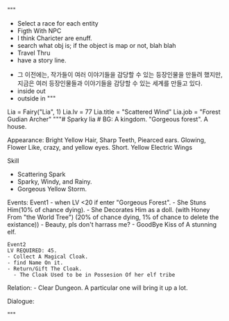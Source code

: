 """
+ Select a race for each entity
+ Figth With NPC
+ I think Charicter are enuff.
+ search what obj is; if the object is map or not, blah blah
+ Travel Thru
+ have a story line.
- 그 이전에는, 작가들이 여러 이야기들을 감당할 수 있는 등장인물을 만들려 했지만,
 지금은 여러 등장인물들과 이야기들을 감당할 수 있는 세계를 만들고 있다.
- inside out
- outside in
"""

Lia = Fairy("Lia", 1)
Lia.lv = 77
Lia.title = "Scattered Wind"
Lia.job = "Forest Gudian Archer"
"""# Sparky lia #
BG:
 A kingdom. "Gorgeous forest". A house.


Appearance:
    Bright Yellow Hair, Sharp Teeth, Piearced ears. Glowing,
    Flower Like, crazy, and yellow eyes. Short. Yellow Electric Wings

Skill
- Scattering Spark
- Sparky, Windy, and Rainy.
- Gorgeous Yellow Storm.

Events:
    Event1
    - when LV <20 if enter "Gorgeous Forest".
    - She Stuns Him(10% of chance dying).
    - She Decorates Him as a doll.
      (with Honey From "the World Tree")
      (20% of chance dying, 1% of chance to delete the existance))
    - Beauty, pls don't harrass me?
    - GoodBye Kiss of A stunning elf.

    Event2
    LV REQUIRED: 45.
    - Collect A Magical Cloak.
    - find Name On it.
    - Return/Gift The Cloak.
      - The Cloak Used to be in Possesion Of her elf tribe


Relation:
    - Clear Dungeon. A particular one will bring it up a lot.

Dialogue:

"""

